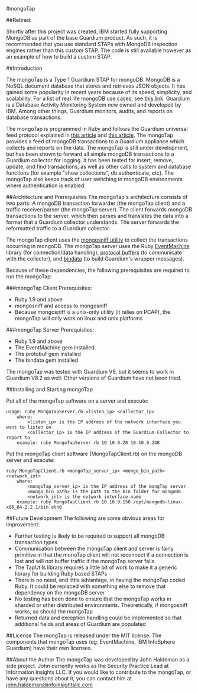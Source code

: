 #mongoTap

##Retired:

Shortly after this project was created, IBM started fully supporting MongoDB as part of the base Guardium product. As such, it is recommended that you use standard STAPs with MongoDB inspection engines rather than this custom STAP. The code is still available however as an example of how to build a custom STAP.

##Introduction

The mongoTap is a Type 1 Guardium STAP for mongoDB. MongoDB is a NoSQL document database that stores and retrieves JSON objects. It has gained some popularity in recent years because of its speed, simplicity, and scalability. For a list of real life mongoDB use cases, see [this link](http://www.mongodb.org/about/production-deployments/). Guardium is a Database Activity Monitoring System now owned and developed by IBM. Among other things, Guardium monitors, audits, and reports on database transactions.

The mongoTap is programmed in Ruby and follows the Guardium universal feed protocol explained in [this article](http://www.ibm.com/developerworks/data/library/techarticle/dm-1210universalfeed/index.html) and [this article](http://www.ibm.com/developerworks/data/library/techarticle/dm-1211universalfeed2/index.html). The mongoTap provides a feed of mongoDB transactions to a Guardium appliance which collects and reports on the data. The mongoTap is still under development, but has been shown to forward all simple mongoDB transactions to a Guardium collector for logging. It has been tested for insert, remove, update, and find transactions, as well as other calls to system and database functions (for example "show collections", db.authenticate, etc). The mongoTap also keeps track of user switching in mongoDB environments where authentication is enabled.

##Architecture and Prerequisites
The mongoTap's architecture consists of two parts: A mongoDB transaction forwarder (the mongoTap client) and a traffic receiver/parser (the mongoTap server). The client forwards mongoDB transactions to the server, which then parses and translates the data into a format that a Guardium collector understands. The server forwards the reformatted traffic to a Guardium collector.

The mongoTap client uses the [mongosniff utility](http://docs.mongodb.org/manual/reference/mongosniff/) to collect the transactions occurring in mongoDB. The mongoTap server uses the Ruby [EventMachine](http://rubyeventmachine.com/) library (for connection/data handling), [protocol buffers](http://code.google.com/p/ruby-protobuf/) (to communicate with the collector), and [bindata](http://bindata.rubyforge.org/) (to build Guardium's wrapper messages).

Because of these dependencies, the following prerequisites are required to run the mongoTap:

###mongoTap Client Prerequisites:
- Ruby 1.9 and above
- mongosniff and access to mongosniff
- Because mongosniff is a unix-only utility (it relies on PCAP), the mongoTap will only work on linux and unix platforms

###mongoTap Server Prerequisites:
- Ruby 1.9 and above
- The EventMachine gem installed
- The protobuf gem installed
- The bindata gem installed

The mongoTap was tested with Guardium V9, but it seems to work in Guardium V8.2 as well. Other versions of Guardium have not been tried.

##Installing and Starting mongoTap

Put all of the mongoTap software on a server and execute:
```
usage: ruby MongoTapServer.rb <listen_ip> <collector_ip>
	where:
		<listen_ip> is the IP address of the network interface you want to listen on
		<collector_ip> is the IP address of the Guardium Collector to report to
	example: ruby MongoTapServer.rb 10.10.9.28 10.10.9.248
```
Put the mongoTap client software (MongoTapClient.rb) on the mongoDB server and execute:
```
ruby MongoTapClient.rb <mongoTap_server_ip> <mongo_bin_path> <network_int>
	where: 
		<mongoTap_server_ip> is the IP address of the mongTap server
		<mongo_bin_path> is the path to the bin folder for mongoDB
		<network_int> is the network interface name
	example: ruby MongoTapClient.rb 10.10.9.150 /opt/mongodb-linux-x86_64-2.2.1/bin eth0
```


##Future Development
The following are some obvious areas for improvement:
- Further testing is likely to be required to support all mongoDB transaction types
- Communication between the mongoTap client and server is fairly primitive in that the monoTap client will not reconnect if a connection is lost and will not buffer traffic if the mongoTap server fails. 
- The TapUtils library requires a little bit of work to make it a generic library for building Ruby based STAPs
- There is no need, and little advantage, in having the mongoTap coded Ruby. It could be replaced with something else to remove that dependency on the mongoDB server
- No testing has been done to ensure that the mongoTap works in sharded or other distributed environments. Theoretically, if mongosniff works, so should the mongoTap
- Returned data and exception handling could be implemented so that additional fields and areas of Guardium are populated

##License
The mongTap is released under the MIT license. The components that mongoTap uses (eg: EventMachine, IBM InfoSphere Guardium) have their own licenses.

##About the Author
The mongoTap was developed by John Haldeman as a side project. John currently works as the Security Practice Lead at Information Insights LLC. If you would like to contribute to the mongoTap, or have any questions about it, you can contact him at john.haldeman@infoinsightsllc.com


